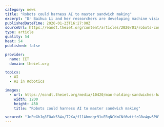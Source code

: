 ```yaml
---
category: news
title: "Robots could harness AI to master sandwich making"
excerpt: "Dr Baihua Li and her researchers are developing machine vision and embedded AI technology for the company’s 'Delta' robots ... such as items being misplaced or missing. Eventually, the robots could make and package sandwiches from start to finish without human intervention, allowing human workers to focus on “higher-value” activities."
publishedDateTime: 2020-01-23T16:27:00Z
sourceUrl: https://eandt.theiet.org/content/articles/2020/01/robots-could-harness-ai-to-master-sandwich-making/
type: article
quality: 54
heat: 54
published: false

provider:
  name: IET
  domain: theiet.org

topics:
  - AI
  - AI in Robotics

images:
  - url: https://eandt.theiet.org/media/10420/man-holding-sandwiches-happily.jpg?crop=0,0.17273888888888889,0,0.3331986111111111&cropmode=percentage&width=1200&height=450&rnd=132242685970000000
    width: 1200
    height: 450
    title: "Robots could harness AI to master sandwich making"

secured: "JnPeGhJq8FOak534u/T2Xa/f11Ahmdqr91uERqNCKmCNf6wttfzG0v4gw3P0Y+OCvc/uuz4jnF82iIYfeHo/FYK8FfZtWmZUpGnKckVnRyABVWlc7VDb9bLZbnYJQ9+MebxEQ06+jo+g1ix52OPDUPe9PU3G/+Jbu8GcKXD2ST6KH2na9SogJGg82UGyK9NgjQ7NOkwt1CiJdpis513TkCum6hJSJqG2eOdZJ+BbIxhNINjtSDyTZiok3B8ZdRKepSjx7Bm6lt90UyoWX6PoB49xNQlvpgHmL44hi5QpL1gKW4ISkMUhEKUmapBMWuSHw45bSz1SJdLyDKbZtX3kzAHEV8WICLUj0216dV6j6ITUp2E1U34RSfSbu9kOB17hz0QoIXBle+vVcwpPx/lNBweqfRoiM8lBPL2GkCmeKhjYXE9ldlnuSaWMceQ2NMdsI7e9EVF3iKqLo2aJiC1F2aFYl5KZ2f5BYz1EtnBDhUk=;UeUhmMF0wnJZJKHEZJCWHw=="
---
```


